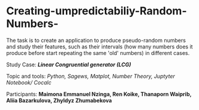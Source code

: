 # Creating-umpredictabiliy-Random-Numbers-
The task is to create an application to produce pseudo-random numbers and study their features, such as their intervals (how many numbers does it produce before start repeating the same 'old' numbers) in different cases.

Study Case: ___Linear Congruential generator (LCG)___

Topic and tools:
 *Python, Sagews, Matplot, Number Theory, Juptyter Notebook/ Cocalc*
 
 Participants:
__Maimona Emmanuel Nzinga, Ren Koike, Thanaporn Waiprib, Aliia Bazarkulova, Zhyldyz Zhumabekova__
 
